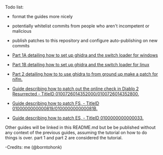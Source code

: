 Todo list:

* format the guides more nicely
* potentially whitelist commits from people who aren't incompetent or malicious
* publish patches to this repository and configure auto-publishing on new commits

* [Part 1A detailing how to set up ghidra and the switch loader for windows](Part1A-WindowsSetup.MD)
* [Part 1B detailing how to set up ghidra and the switch loader for linux](Part1B-LinuxSetup.MD)
* [Part 2 detailing how to to use ghidra to from ground up make a patch for nifm.](Part2.MD)
* [Guide describing how to patch out the online check in Diablo 2 Resurrected - TitleID 0100726014352000/0100726014352800.](D2R-0100726014352800-65536-v131072.md)
* [Guide describing how to patch FS, - TitleID 0100000000000819/010000000000081B.](FS-010000000000081B-0100000000000819.md)
* [Guide describing how to patch ES, - TitleID 0100000000000033.](ES-0100000000000033.md)


Other guides will be linked in this README.md but be be published without any context of the previous guides, assuming the tutorial on how to do things is over. part 1 and part 2 are considered the tutorial.

-Credits: me (@borntohonk)